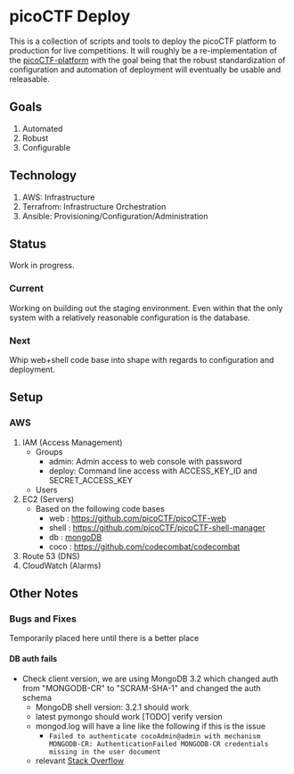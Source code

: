 # picoCTF Deploy

This is a collection of scripts and tools to deploy the picoCTF platform to production for live competitions. It will roughly be a re-implementation of the [picoCTF-platform](https://github.com/picoCTF/picoCTF-platform) with the goal being that the robust standardization of configuration and automation of deployment will eventually be usable and releasable.

## Goals
1. Automated
2. Robust
3. Configurable

## Technology
1. AWS: Infrastructure
2. Terrafrom: Infrastructure Orchestration
3. Ansible: Provisioning/Configuration/Administration

## Status

Work in progress.

### Current
Working on building out the staging environment.  Even within that the only system with a relatively reasonable configuration is the database.

### Next
Whip web+shell code base into shape with regards to configuration and deployment.

## Setup

### AWS
1. IAM (Access Management)
    - Groups
        - admin: Admin access to web console with password
        - deploy: Command line access with ACCESS_KEY_ID and SECRET_ACCESS_KEY
    - Users
2. EC2 (Servers)
   - Based on the following code bases
        - web : <https://github.com/picoCTF/picoCTF-web>
        - shell : <https://github.com/picoCTF/picoCTF-shell-manager>
        - db : [mongoDB](https://docs.mongodb.org/ecosystem/platforms/amazon-ec2/)
        - coco : <https://github.com/codecombat/codecombat>
3. Route 53 (DNS)
4. CloudWatch (Alarms)


## Other Notes

### Bugs and Fixes

Temporarily placed here until there is a better place

#### DB auth fails

- Check client version, we are using MongoDB 3.2 which changed auth from "MONGODB-CR" to "SCRAM-SHA-1" and changed the auth schema
    - MongoDB shell version: 3.2.1 should work
    - latest pymongo should work [TODO] verify version
    - mongod.log will have a line like the following if this is the issue
       - `Failed to authenticate cocoAdmin@admin with mechanism MONGODB-CR: AuthenticationFailed MONGODB-CR credentials missing in the user document`
    - relevant [Stack Overflow](http://stackoverflow.com/questions/29006887/mongodb-cr-authentication-failed)


